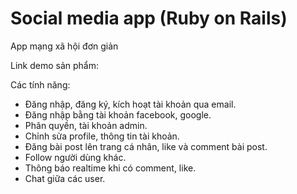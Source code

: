 # Social media app (Ruby on Rails)
App mạng xã hội đơn giản 

Link demo sản phẩm:

Các tính năng:

- Đăng nhập, đăng ký, kích hoạt tài khoản qua email.
- Đăng nhập bằng tài khoản facebook, google.
- Phân quyền, tài khoản admin.
- Chỉnh sửa profile, thông tin tài khoản.
- Đăng bài post lên trang cá nhân, like và comment bài post.
- Follow người dùng khác.
- Thông báo realtime khi có comment, like.
- Chat giữa các user.

